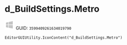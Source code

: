 # d_BuildSettings.Metro
![](/img/d_BuildSettings.Metro.png)
GUID: `3599409261634019790`
```
EditorGUIUtility.IconContent("d_BuildSettings.Metro")
```
